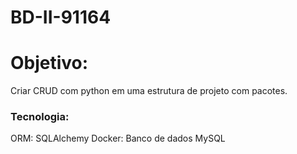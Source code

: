 # BD-II-91164

# Objetivo:
Criar CRUD com python em uma estrutura de projeto com pacotes.

### Tecnologia:
 ORM: SQLAlchemy
 Docker: Banco de dados MySQL 
 